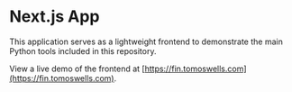 # Next.js App

This application serves as a lightweight frontend to demonstrate the main Python tools included in this repository.

View a live demo of the frontend at [https://fin.tomoswells.com](https://fin.tomoswells.com).